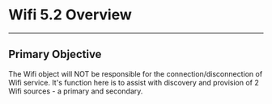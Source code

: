 # Wifi 5.2 Overview
---
## Primary Objective

The Wifi object will NOT be responsible for the connection/disconnection of Wifi service.  It's function 
here is to assist with discovery and provision of 2 Wifi sources - a primary and secondary.